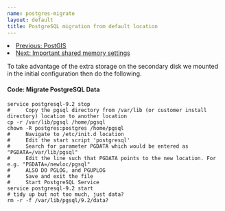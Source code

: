 ```yaml
---
name: postgres-migrate
layout: default
title: PostgreSQL migration from default location
---
```


<li><a href="/postgis.html">Previous: PostGIS</a></li>
<li><a href="/sharedmemory.html">Next: Important shared memory settings</a></li>

To take advantage of the extra storage on the secondary disk we mounted in the initial configuration then do the following.

#### Code: Migrate PostgreSQL Data
    service postgresql-9.2 stop
    #     Copy the pgsql directory from /var/lib (or customer install directory) location to another location
    cp -r /var/lib/pgsql /home/pgsql
    chown -R postgres:postgres /home/pgsql
    #     Navigate to /etc/init.d location
    #     Edit the start script 'postgresql'
    #     Search for parameter PGDATA which would be entered as "PGDATA=/var/lib/pgsql"
    #     Edit the line such that PGDATA points to the new location. For e.g. "PGDATA=/newloc/pgsql"
    #     ALSO DO PGLOG, and PGUPLOG
    #     Save and exit the file
    #     Start PostgreSQL Service 
    service postgresql-9.2 start
    # tidy up but not too much, just data?
    rm -r -f /var/lib/pgsql/9.2/data?
